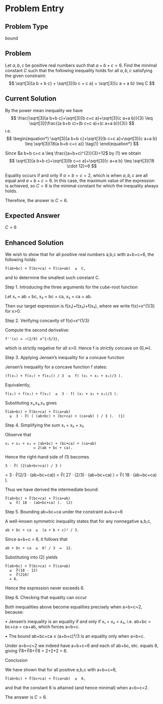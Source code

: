 # Problem Entry

## Problem Type
bound

## Problem
Let $a, b, c$ be positive real numbers such that $a + b + c = 6$. Find the minimal constant $C$ such that the following inequality holds for all $a, b, c$ satisfying the given constraint:
$$
\sqrt[3]{a b + b c} + \sqrt[3]{b c + c a} + \sqrt[3]{c a + a b} \leq C
$$

## Current Solution
By the power mean inequality we have
$$
\frac{\sqrt[3]{a b+b c}+\sqrt[3]{b c+c a}+\sqrt[3]{c a+a b}}{3} \leq \sqrt[3]{\frac{(a b+b c)+(b c+c a)+(c a+a b)}{3}}
$$
i.e.
$$
\begin{equation*}
\sqrt[3]{a b+b c}+\sqrt[3]{b c+c a}+\sqrt[3]{c a+a b} \leq \sqrt[3]{18(a b+b c+c a)} \tag{1}
\end{equation*}
$$

Since $a b+b c+c a \leq \frac{(a+b+c)^{2}}{3}=12$ by (1) we obtain
$$
\sqrt[3]{a b+b c}+\sqrt[3]{b c+c a}+\sqrt[3]{c a+a b} \leq \sqrt[3]{18 \cdot 12}=6
$$

Equality occurs if and only if $a = b = c = 2$, which is when $a, b, c$ are all equal and $a + b + c = 6$. In this case, the maximum value of the expression is achieved, so $C = 6$ is the minimal constant for which the inequality always holds.

Therefore, the answer is $C = 6$. 

## Expected Answer
$C = 6$

## Enhanced Solution
We wish to show that for all positive real numbers a,b,c with a+b+c=6, the following holds:

    ∛(ab+bc) + ∛(bc+ca) + ∛(ca+ab)  ≤  C,

and to determine the smallest such constant C.

Step 1.  Introducing the three arguments for the cube-root function

Let x₁ = ab + bc,
    x₂ = bc + ca,
    x₃ = ca + ab.

Then our target expression is f(x₁)+f(x₂)+f(x₃), where we write f(x)=x^{1/3} for x>0.

Step 2.  Verifying concavity of f(x)=x^{1/3}

Compute the second derivative:

    f''(x) = −(2/9) x^{−5/3},

which is strictly negative for all x>0.  Hence f is strictly concave on (0,∞).

Step 3.  Applying Jensen’s inequality for a concave function

Jensen’s inequality for a concave function f states:

    (f(x₁) + f(x₂) + f(x₃)) / 3  ≤  f( (x₁ + x₂ + x₃)/3 ).

Equivalently,

    f(x₁) + f(x₂) + f(x₃)  ≤  3 · f( (x₁ + x₂ + x₃)/3 ).

Substituting x₁,x₂,x₃ gives

    ∛(ab+bc) + ∛(bc+ca) + ∛(ca+ab)
      ≤  3 · ∛( ( (ab+bc) + (bc+ca) + (ca+ab) ) / 3 ).  (1)

Step 4.  Simplifying the sum x₁ + x₂ + x₃

Observe that

    x₁ + x₂ + x₃ = (ab+bc) + (bc+ca) + (ca+ab)
                 = 2(ab + bc + ca).

Hence the right–hand side of (1) becomes

    3 · ∛( (2(ab+bc+ca)) / 3 )
  =  3 · ∛(2/3 · (ab+bc+ca))
  =  ∛( 27 · (2/3) · (ab+bc+ca) )
  =  ∛( 18 · (ab+bc+ca) ).

Thus we have derived the intermediate bound:

    ∛(ab+bc) + ∛(bc+ca) + ∛(ca+ab)
      ≤  ∛( 18 · (ab+bc+ca) ).  (2)

Step 5.  Bounding ab+bc+ca under the constraint a+b+c=6

A well-known symmetric inequality states that for any nonnegative a,b,c,

    ab + bc + ca  ≤  (a + b + c)² / 3.

Since a+b+c = 6, it follows that

    ab + bc + ca  ≤  6² / 3  =  12.

Substituting into (2) yields

    ∛(ab+bc) + ∛(bc+ca) + ∛(ca+ab)
      ≤  ∛(18 · 12)
      =  ∛(216)
      = 6.

Hence the expression never exceeds 6.

Step 6.  Checking that equality can occur

Both inequalities above become equalities precisely when a=b=c=2, because:

  • Jensen’s inequality is an equality if and only if x₁ = x₂ = x₃, i.e.
    ab+bc = bc+ca = ca+ab, which forces a=b=c.

  • The bound ab+bc+ca ≤ (a+b+c)²/3 is an equality only when a=b=c.

Under a=b=c=2 we indeed have a+b+c=6 and each of ab+bc, etc.
equals 8, giving ∛8+∛8+∛8 = 2+2+2 = 6.

Conclusion

We have shown that for all positive a,b,c with a+b+c=6,

    ∛(ab+bc) + ∛(bc+ca) + ∛(ca+ab)  ≤  6,

and that the constant 6 is attained (and hence minimal) when a=b=c=2.

The answer is $C=6$.
